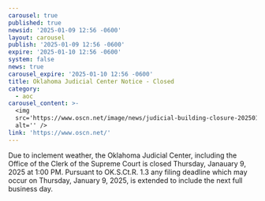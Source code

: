 ```yaml
---
carousel: true
published: true
newsid: '2025-01-09 12:56 -0600'
layout: carousel
publish: '2025-01-09 12:56 -0600'
expire: '2025-01-10 12:56 -0600'
system: false
news: true
carousel_expire: '2025-01-10 12:56 -0600'
title: Oklahoma Judicial Center Notice - Closed
category:
  - aoc
carousel_content: >-
  <img
  src='https://www.oscn.net/image/news/judicial-building-closure-20250109.jpg'
  alt='' />
link: 'https://www.oscn.net/'
---
```

Due to inclement weather, the Oklahoma Judicial Center, including the Office of the Clerk of the Supreme Court is closed Thursday, Janauary 9, 2025 at 1:00 PM. Pursuant to OK.S.Ct.R. 1.3 any filing deadline which may occur on Thursday, January 9, 2025, is extended to include the next full business day.
